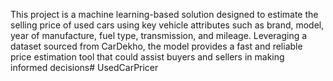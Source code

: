 This project is a machine learning-based solution designed to estimate the selling price of used cars using key vehicle attributes such as brand, model, year of manufacture, fuel type, transmission, and mileage. Leveraging a dataset sourced from CarDekho, the model provides a fast and reliable price estimation tool that could assist buyers and sellers in making informed decisions# UsedCarPricer

